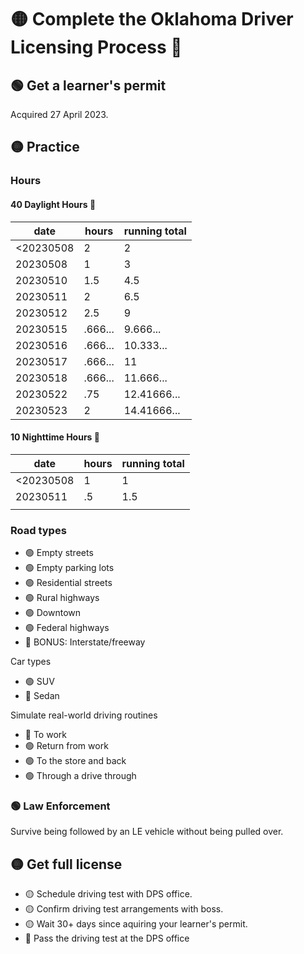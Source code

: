 # 🟡 Complete the Oklahoma Driver Licensing Process 🪪

## 🟢 Get a learner's permit
Acquired 27 April 2023.

## 🟡 Practice
### Hours
#### 40 Daylight Hours 🌄
|date|hours|running total|
|-|-|-|
|<20230508|2|2|
|20230508|1|3|
|20230510|1.5|4.5|
|20230511|2|6.5|
|20230512|2.5|9|
|20230515|.666...|9.666...|
|20230516|.666...|10.333...|
|20230517|.666...|11|
|20230518|.666...|11.666...|
|20230522|.75|12.41666...|
|20230523|2|14.41666...|

#### 10 Nighttime Hours 🌃
|date|hours|running total|
|-|-|-|
|<20230508|1|1|
|20230511|.5|1.5|
||||

### Road types

* 🟢 Empty streets
* 🟢 Empty parking lots
* 🟢 Residential streets
* 🟢 Rural highways
* 🟢 Downtown
* 🟢 Federal highways
* 🔴 BONUS: Interstate/freeway

Car types
* 🟢 SUV
* 🔴 Sedan

Simulate real-world driving routines
* 🔴 To work
* 🟢 Return from work
* 🟢 To the store and back
* 🟢 Through a drive through

### 🟢 Law Enforcement
Survive being followed by an LE vehicle without being pulled over.

## 🟡 Get full license
* 🟡 Schedule driving test with DPS office.
* 🟡 Confirm driving test arrangements with boss.
* 🟡 Wait 30+ days since aquiring your learner's permit.
* 🔴 Pass the driving test at the DPS office
